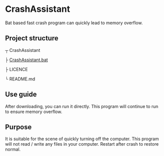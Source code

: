 # CrashAssistant
Bat based fast crash program can quickly lead to memory overflow.

## Project structure
┬ CrashAssistant

├ [CrashAssistant.bat](https://github.com/BatTechnology/CrashAssistant/blob/main/CrashAssistant.bat)

├ LICENCE

└ README.md

## Use guide
After downloading, you can run it directly. This program will continue to run to ensure memory overflow.

## Purpose
It is suitable for the scene of quickly turning off the computer. This program will not read / write any files in your computer. Restart after crash to restore normal.
